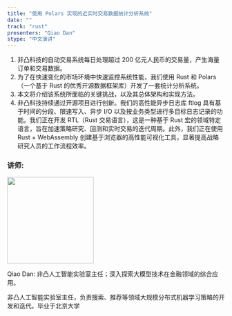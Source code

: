 ```yaml
---
title: "使用 Polars 实现的近实时交易数据统计分析系统"
date: ""
track: "rust"
presenters: "Qiao Dan"
stype: "中文演讲"
---
```


1. 非凸科技的自动交易系统每日处理超过 200 亿元人民币的交易量，产生海量订单和交易数据。
2. 为了在快速变化的市场环境中快速监控系统性能，我们使用 Rust 和 Polars（一个基于 Rust 的优秀开源数据框架库）开发了一套统计分析系统。
3. 本文将介绍该系统所面临的关键挑战，以及其总体架构和实现方法。
4. 非凸科技持续通过开源项目进行创新。我们的高性能异步日志库 ftlog 具有基于时间的分段、限速写入、异步 I/O 以及按业务类型进行多目标日志记录的功能。我们正在开发 RTL（Rust 交易语言），这是一种基于 Rust 宏的领域特定语言，旨在加速策略研究、回测和实时交易的迭代周期。此外，我们正在使用 Rust + WebAssembly 创建基于浏览器的高性能可视化工具，显著提高战略研究人员的工作流程效率。

### 讲师:

<img src="https://sessionize.com/image/bc5c-400o400o1-sd3Nq5XThHRiH4tAetJ151.jpg" width="200" /><br/>

Qiao Dan: 非凸人工智能实验室主任；深入探索大模型技术在金融领域的综合应用。

非凸人工智能实验室主任，负责搜索、推荐等领域大规模分布式机器学习策略的开发和迭代。毕业于北京大学